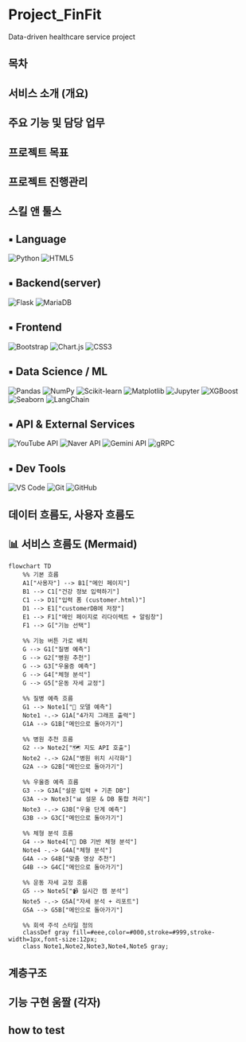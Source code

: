 # Project_FinFit
 Data-driven healthcare service project
## 목차
## 서비스 소개 (개요)
## 주요 기능 및 담당 업무
## 프로젝트 목표
## 프로젝트 진행관리
## 스킬 앤 툴스
## ▪ Language
![Python](https://img.shields.io/badge/Python-3776AB?style=flat&logo=python&logoColor=white)
![HTML5](https://img.shields.io/badge/HTML5-E34F26?style=flat&logo=html5&logoColor=white)



## ▪ Backend(server)
![Flask](https://img.shields.io/badge/Flask-000000?style=flat&logo=flask&logoColor=white)
![MariaDB](https://img.shields.io/badge/MariaDB-003545?style=flat&logo=mariadb&logoColor=white)



## ▪ Frontend
![Bootstrap](https://img.shields.io/badge/Bootstrap-7952B3?style=flat&logo=bootstrap&logoColor=white)
![Chart.js](https://img.shields.io/badge/Chart.js-FF6384?style=flat&logo=chartdotjs&logoColor=white)
![CSS3](https://img.shields.io/badge/CSS3-1572B6?style=flat&logo=css3&logoColor=white)



## ▪ Data Science / ML
![Pandas](https://img.shields.io/badge/Pandas-150458?style=flat&logo=pandas&logoColor=white)
![NumPy](https://img.shields.io/badge/NumPy-013243?style=flat&logo=numpy&logoColor=white)
![Scikit-learn](https://img.shields.io/badge/Scikit--learn-F7931E?style=flat&logo=scikit-learn&logoColor=white)
![Matplotlib](https://img.shields.io/badge/Matplotlib-11557C?style=flat)
![Jupyter](https://img.shields.io/badge/Jupyter-F37626?style=flat&logo=jupyter&logoColor=white)
![XGBoost](https://img.shields.io/badge/XGBoost-FF6600?style=flat&logo=xgboost&logoColor=white)
![Seaborn](https://img.shields.io/badge/Seaborn-3C5A6F?style=flat&logo=seaborn&logoColor=white)
![LangChain](https://img.shields.io/badge/LangChain-000000?style=flat&logo=langchain&logoColor=white)



## ▪ API & External Services
![YouTube API](https://img.shields.io/badge/YouTube_API-FF0000?style=flat&logo=youtube&logoColor=white)
![Naver API](https://img.shields.io/badge/Naver_API-03C75A?style=flat)
![Gemini API](https://img.shields.io/badge/Google_Generative_AI-4285F4?style=flat&logo=google&logoColor=white)
![gRPC](https://img.shields.io/badge/gRPC-3F4C8C?style=flat&logo=grpc&logoColor=white)



## ▪ Dev Tools
![VS Code](https://img.shields.io/badge/VS_Code-007ACC?style=flat&logo=visualstudiocode&logoColor=white)
![Git](https://img.shields.io/badge/Git-F05032?style=flat&logo=git&logoColor=white)
![GitHub](https://img.shields.io/badge/GitHub-181717?style=flat&logo=github&logoColor=white)



## 데이터 흐름도, 사용자 흐름도

## 📊 서비스 흐름도 (Mermaid)

```mermaid
flowchart TD
    %% 기본 흐름
    A1["사용자"] --> B1["메인 페이지"]
    B1 --> C1["건강 정보 입력하기"]
    C1 --> D1["입력 폼 (customer.html)"]
    D1 --> E1["customerDB에 저장"]
    E1 --> F1["메인 페이지로 리다이렉트 + 알림창"]
    F1 --> G["기능 선택"]

    %% 기능 버튼 가로 배치
    G --> G1["질병 예측"]
    G --> G2["병원 추천"]
    G --> G3["우울증 예측"]
    G --> G4["체형 분석"]
    G --> G5["운동 자세 교정"]

    %% 질병 예측 흐름
    G1 --> Note1["🧠 모델 예측"]
    Note1 -.-> G1A["4가지 그래프 출력"]
    G1A --> G1B["메인으로 돌아가기"]

    %% 병원 추천 흐름
    G2 --> Note2["🗺️ 지도 API 호출"]
    Note2 -.-> G2A["병원 위치 시각화"]
    G2A --> G2B["메인으로 돌아가기"]

    %% 우울증 예측 흐름
    G3 --> G3A["설문 입력 + 기존 DB"]
    G3A --> Note3["📊 설문 & DB 통합 처리"]
    Note3 -.-> G3B["우울 단계 예측"]
    G3B --> G3C["메인으로 돌아가기"]

    %% 체형 분석 흐름
    G4 --> Note4["📏 DB 기반 체형 분석"]
    Note4 -.-> G4A["체형 분석"]
    G4A --> G4B["맞춤 영상 추천"]
    G4B --> G4C["메인으로 돌아가기"]

    %% 운동 자세 교정 흐름
    G5 --> Note5["📹 실시간 캠 분석"]
    Note5 -.-> G5A["자세 분석 + 리포트"]
    G5A --> G5B["메인으로 돌아가기"]

    %% 회색 주석 스타일 정의
    classDef gray fill=#eee,color=#000,stroke=#999,stroke-width=1px,font-size:12px;
    class Note1,Note2,Note3,Note4,Note5 gray;
```
## 계층구조
## 기능 구현 움짤 (각자)
## how to test
